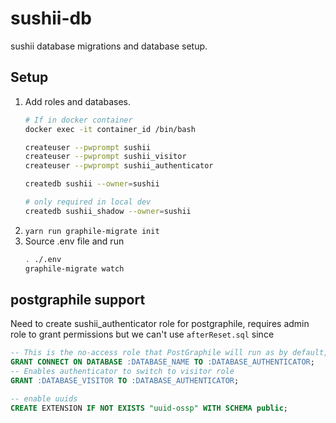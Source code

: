 # sushii-db

sushii database migrations and database setup.

## Setup

1. Add roles and databases.
    ```bash
    # If in docker container
    docker exec -it container_id /bin/bash

    createuser --pwprompt sushii
    createuser --pwprompt sushii_visitor
    createuser --pwprompt sushii_authenticator

    createdb sushii --owner=sushii

    # only required in local dev
    createdb sushii_shadow --owner=sushii
    ```
2. `yarn run graphile-migrate init`
3. Source .env file and run
    ```bash
    . ./.env
    graphile-migrate watch
    ```

## postgraphile support

Need to create sushii_authenticator role for postgraphile, requires admin role to
grant permissions but we can't use `afterReset.sql` since

```sql
-- This is the no-access role that PostGraphile will run as by default, allow connecting
GRANT CONNECT ON DATABASE :DATABASE_NAME TO :DATABASE_AUTHENTICATOR;
-- Enables authenticator to switch to visitor role
GRANT :DATABASE_VISITOR TO :DATABASE_AUTHENTICATOR;

-- enable uuids
CREATE EXTENSION IF NOT EXISTS "uuid-ossp" WITH SCHEMA public;
```
